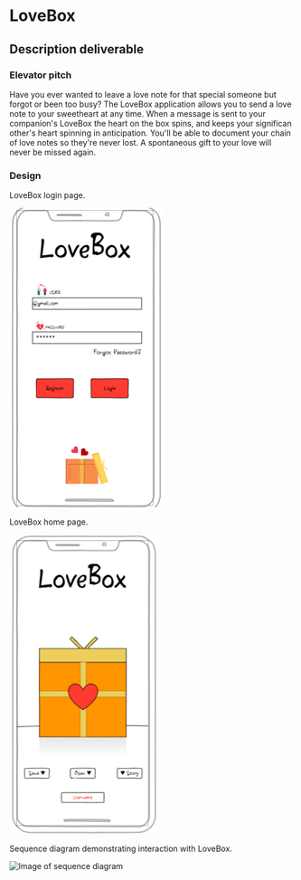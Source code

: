 # LoveBox

## Description deliverable

### Elevator pitch

Have you ever wanted to leave a love note for that special someone but forgot or been too busy? The LoveBox application allows you to send a love note to your sweetheart at any time. When a message is sent to your companion's LoveBox the heart on the box spins, and keeps your significan other's heart spinning in anticipation. You'll be able to document your chain of love notes so they're never lost. A spontaneous gift to your love will never be missed again.

### Design

LoveBox login page.

![Screenshot of the LoveBox login page](https://github.com/mmosiahc/Startup/blob/main/LoveBoxLogin.png)

LoveBox home page.

![Screenshot of the LoveBox home page](https://github.com/mmosiahc/Startup/blob/main/loveBoxHome.png)

Sequence diagram demonstrating interaction with LoveBox.

![Image of sequence diagram]()

